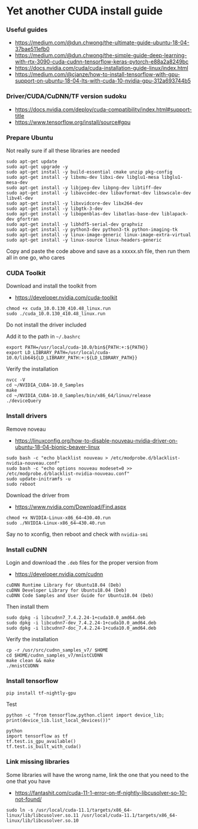 # Yet another CUDA install guide

### Useful guides

* https://medium.com/@dun.chwong/the-ultimate-guide-ubuntu-18-04-37bae511efb0
* https://medium.com/@dun.chwong/the-simple-guide-deep-learning-with-rtx-3090-cuda-cudnn-tensorflow-keras-pytorch-e88a2a8249bc
* https://docs.nvidia.com/cuda/cuda-installation-guide-linux/index.html
* https://medium.com/@cjanze/how-to-install-tensorflow-with-gpu-support-on-ubuntu-18-04-lts-with-cuda-10-nvidia-gpu-312a693744b5

### Driver/CUDA/CuDNN/TF version sudoku

* https://docs.nvidia.com/deploy/cuda-compatibility/index.html#support-title
* https://www.tensorflow.org/install/source#gpu

### Prepare Ubuntu

Not really sure if all these libraries are needed

```
sudo apt-get update
sudo apt-get upgrade -y
sudo apt-get install -y build-essential cmake unzip pkg-config
sudo apt-get install -y libxmu-dev libxi-dev libglu1-mesa libglu1-mesa-dev
sudo apt-get install -y libjpeg-dev libpng-dev libtiff-dev
sudo apt-get install -y libavcodec-dev libavformat-dev libswscale-dev libv4l-dev
sudo apt-get install -y libxvidcore-dev libx264-dev
sudo apt-get install -y libgtk-3-dev
sudo apt-get install -y libopenblas-dev libatlas-base-dev liblapack-dev gfortran
sudo apt-get install -y libhdf5-serial-dev graphviz
sudo apt-get install -y python3-dev python3-tk python-imaging-tk
sudo apt-get install -y linux-image-generic linux-image-extra-virtual
sudo apt-get install -y linux-source linux-headers-generic
```

Copy and paste the code above and save as a xxxxx.sh file, then run them all in one go, who cares

### CUDA Toolkit

Download and install the toolkit from

* https://developer.nvidia.com/cuda-toolkit

```
chmod +x cuda_10.0.130_410.48_linux.run 
sudo ./cuda_10.0.130_410.48_linux.run
```

Do not install the driver included

Add it to the path in `~/.bashrc`

```
export PATH=/usr/local/cuda-10.0/bin${PATH:+:${PATH}}
export LD_LIBRARY_PATH=/usr/local/cuda-10.0/lib64${LD_LIBRARY_PATH:+:${LD_LIBRARY_PATH}}
```

Verify the installation

```
nvcc -V
cd ~/NVIDIA_CUDA-10.0_Samples
make
cd ~/NVIDIA_CUDA-10.0_Samples/bin/x86_64/linux/release
./deviceQuery
```

### Install drivers

Remove noveau

* https://linuxconfig.org/how-to-disable-nouveau-nvidia-driver-on-ubuntu-18-04-bionic-beaver-linux

```
sudo bash -c "echo blacklist nouveau > /etc/modprobe.d/blacklist-nvidia-nouveau.conf"
sudo bash -c "echo options nouveau modeset=0 >> /etc/modprobe.d/blacklist-nvidia-nouveau.conf"
sudo update-initramfs -u
sudo reboot
```

Download the driver from

* https://www.nvidia.com/Download/Find.aspx

```
chmod +x NVIDIA-Linux-x86_64–430.40.run
sudo ./NVIDIA-Linux-x86_64–430.40.run
```

Say no to xconfig, then reboot and check with `nvidia-smi`

### Install cuDNN

Login and download the `.deb` files for the proper version from

* https://developer.nvidia.com/cudnn

```
cuDNN Runtime Library for Ubuntu18.04 (Deb)
cuDNN Developer Library for Ubuntu18.04 (Deb)
cuDNN Code Samples and User Guide for Ubuntu18.04 (Deb)
```

Then install them

```
sudo dpkg -i libcudnn7_7.4.2.24-1+cuda10.0_amd64.deb
sudo dpkg -i libcudnn7-dev_7.4.2.24-1+cuda10.0_amd64.deb
sudo dpkg -i libcudnn7-doc_7.4.2.24-1+cuda10.0_amd64.deb
```

Verify the installation

```
cp -r /usr/src/cudnn_samples_v7/ $HOME
cd $HOME/cudnn_samples_v7/mnistCUDNN
make clean && make
./mnistCUDNN
```

### Install tensorflow

```
pip install tf-nightly-gpu
```

Test

```
python -c "from tensorflow.python.client import device_lib; print(device_lib.list_local_devices())"
```

```
python
import tensorflow as tf
tf.test.is_gpu_available()
tf.test.is_built_with_cuda()
```

### Link missing libraries

Some libraries will have the wrong name, link the one that you need to the one that you have

* https://fantashit.com/cuda-11-1-error-on-tf-nightly-libcusolver-so-10-not-found/

```
sudo ln -s /usr/local/cuda-11.1/targets/x86_64-linux/lib/libcusolver.so.11 /usr/local/cuda-11.1/targets/x86_64-linux/lib/libcusolver.so.10
```


